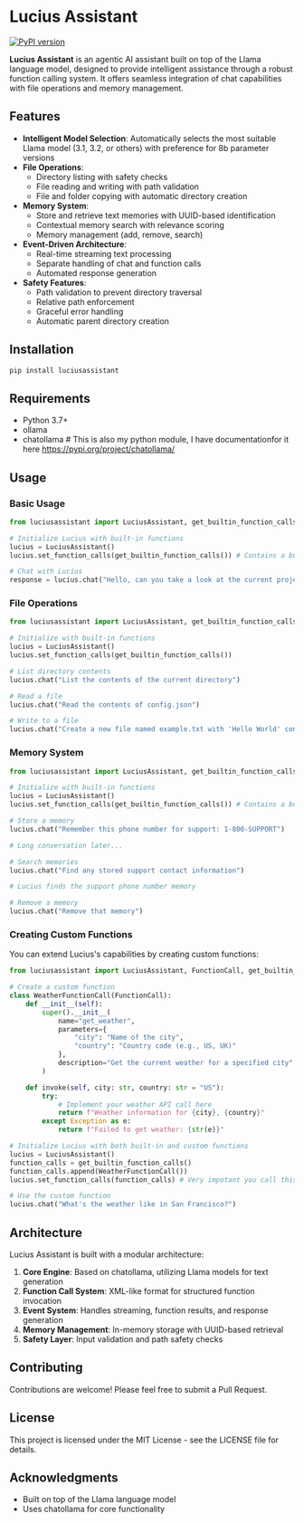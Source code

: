 # Lucius Assistant

[![PyPI version](https://badge.fury.io/py/luciusassistant.svg)](https://badge.fury.io/py/luciusassistant)

**Lucius Assistant** is an agentic AI assistant built on top of the Llama language model, designed to provide intelligent assistance through a robust function calling system. It offers seamless integration of chat capabilities with file operations and memory management.

## Features

- **Intelligent Model Selection**: Automatically selects the most suitable Llama model (3.1, 3.2, or others) with preference for 8b parameter versions
- **File Operations**: 
  - Directory listing with safety checks
  - File reading and writing with path validation
  - File and folder copying with automatic directory creation
- **Memory System**:
  - Store and retrieve text memories with UUID-based identification
  - Contextual memory search with relevance scoring
  - Memory management (add, remove, search)
- **Event-Driven Architecture**:
  - Real-time streaming text processing
  - Separate handling of chat and function calls
  - Automated response generation
- **Safety Features**:
  - Path validation to prevent directory traversal
  - Relative path enforcement
  - Graceful error handling
  - Automatic parent directory creation

## Installation

```bash
pip install luciusassistant
```

## Requirements

- Python 3.7+
- ollama
- chatollama # This is also my python module, I have documentationfor it here https://pypi.org/project/chatollama/

## Usage

### Basic Usage

```python
from luciusassistant import LuciusAssistant, get_builtin_function_calls

# Initialize Lucius with built-in functions
lucius = LuciusAssistant()
lucius.set_function_calls(get_builtin_function_calls()) # Contains a built-in function to list the current directory and read files

# Chat with Lucius
response = lucius.chat("Hello, can you take a look at the current project?")
```

### File Operations

```python
from luciusassistant import LuciusAssistant, get_builtin_function_calls

# Initialize with built-in functions
lucius = LuciusAssistant()
lucius.set_function_calls(get_builtin_function_calls())

# List directory contents
lucius.chat("List the contents of the current directory")

# Read a file
lucius.chat("Read the contents of config.json")

# Write to a file
lucius.chat("Create a new file named example.txt with 'Hello World' content")
```

### Memory System

```python
from luciusassistant import LuciusAssistant, get_builtin_function_calls

# Initialize with built-in functions
lucius = LuciusAssistant()
lucius.set_function_calls(get_builtin_function_calls()) # Contains a built-in function to store and retrieve memories

# Store a memory
lucius.chat("Remember this phone number for support: 1-800-SUPPORT")

# Long conversation later...

# Search memories
lucius.chat("Find any stored support contact information")

# Lucius finds the support phone number memory

# Remove a memory
lucius.chat("Remove that memory")
```

### Creating Custom Functions

You can extend Lucius's capabilities by creating custom functions:

```python
from luciusassistant import LuciusAssistant, FunctionCall, get_builtin_function_calls

# Create a custom function
class WeatherFunctionCall(FunctionCall):
    def __init__(self):
        super().__init__(
            name="get_weather",
            parameters={
                "city": "Name of the city",
                "country": "Country code (e.g., US, UK)"
            },
            description="Get the current weather for a specified city"
        )

    def invoke(self, city: str, country: str = "US"):
        try:
            # Implement your weather API call here
            return f"Weather information for {city}, {country}"
        except Exception as e:
            return f"Failed to get weather: {str(e)}"

# Initialize Lucius with both built-in and custom functions
lucius = LuciusAssistant()
function_calls = get_builtin_function_calls()
function_calls.append(WeatherFunctionCall())
lucius.set_function_calls(function_calls) # Very impotant you call this function at the start because this will clear the conversation history

# Use the custom function
lucius.chat("What's the weather like in San Francisco?")
```

## Architecture

Lucius Assistant is built with a modular architecture:

1. **Core Engine**: Based on chatollama, utilizing Llama models for text generation
2. **Function Call System**: XML-like format for structured function invocation
3. **Event System**: Handles streaming, function results, and response generation
4. **Memory Management**: In-memory storage with UUID-based retrieval
5. **Safety Layer**: Input validation and path safety checks

## Contributing

Contributions are welcome! Please feel free to submit a Pull Request.

## License

This project is licensed under the MIT License - see the LICENSE file for details.

## Acknowledgments

- Built on top of the Llama language model
- Uses chatollama for core functionality